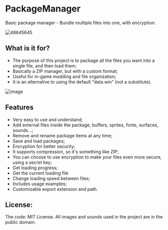 # PackageManager
Basic package manager - Bundle multiple files into one, with encryption.

![48645645](https://user-images.githubusercontent.com/52144406/179044498-35afad9a-ffb4-40db-adf5-f4bc791a1756.gif)

## What is it for?
- The purpose of this project is to package all the files you want into a single file, and then load them;
- Basically a ZIP manager, but with a custom format;
- Useful for in-game modding and file organization;
- It is an alternative to using the default "data.win" (not a substitute).

![image](https://user-images.githubusercontent.com/52144406/179046371-8a057c66-7eeb-4e94-8125-2019cea81a7d.png)

## Features
- Very easy to use and understand;
- Add external files inside the package, buffers, sprites, fonts, surfaces, sounds...;
- Remove and rename package items at any time;
- Save and load packages;
- Encryption for better security;
- It supports compression, so it's something like ZIP;
- You can choose to use encryption to make your files even more secure, using a secret key;
- Get loading progress;
- Get the current loading file
- Change loading speed between files;
- Includes usage examples;
- Customizable export extension and path.

## License:
The code: MIT License.
All images and sounds used in the project are in the public domain.

